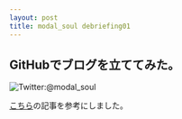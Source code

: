 ```yaml
---
layout: post
title: modal_soul debriefing01
---
```

GitHubでブログを立ててみた。
-----------------

![Twitter:@modal_soul](https://si0.twimg.com/profile_images/1668051190/mcdonald-joker.png)

[こちら](http://mattn.kaoriya.net/software/lang/ruby/20090409185248.htm)の記事を参考にしました。